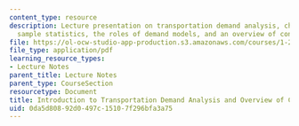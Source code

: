 ```yaml
---
content_type: resource
description: Lecture presentation on transportation demand analysis, choices, complexity,
  sample statistics, the roles of demand models, and an overview of consumer theory.
file: https://ol-ocw-studio-app-production.s3.amazonaws.com/courses/1-201j-transportation-systems-analysis-demand-and-economics-fall-2008/0da5d80892d0497c15107f296bfa3a75_MIT1_201JF08_lec02.pdf
file_type: application/pdf
learning_resource_types:
- Lecture Notes
parent_title: Lecture Notes
parent_type: CourseSection
resourcetype: Document
title: Introduction to Transportation Demand Analysis and Overview of Consumer Theory
uid: 0da5d808-92d0-497c-1510-7f296bfa3a75
---
```

